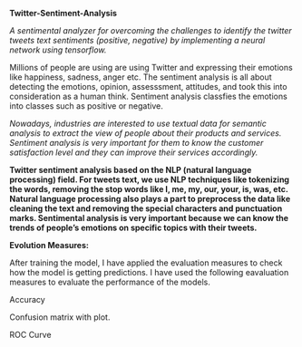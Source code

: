 **<p>Twitter-Sentiment-Analysis</p>**
*<p>A sentimental analyzer for overcoming the challenges to identify the twitter tweets text sentiments (positive, negative) by implementing a neural network using tensorflow.</p>*
Millions of people are using are using Twitter and expressing their emotions like happiness, sadness, anger etc. The sentiment analysis is all about detecting the emotions, opinion, assesssment, attitudes, and took this into consideration as a human think. Sentiment analysis classfies the emotions into classes such as positive or negative.
*<p>Nowadays, industries are interested to use textual data for semantic analysis to extract the view of people about their products and services. Sentiment analysis is very important for them to know the customer satisfaction level and they can improve their services accordingly.</p>*
**<p>Twitter sentiment analysis based on the NLP (natural language processing) field. For tweets text, we use NLP techniques like tokenizing the words, removing the stop words like I, me, my, our, your, is, was, etc. Natural language processing also plays a part to preprocess the data like cleaning the text and removing the special characters and punctuation marks. Sentimental analysis is very important because we can know the trends of people’s emotions on specific topics with their tweets.</p>**
**<p> Evolution Measures:</p>**
<p>After training the model, I have applied the evaluation measures to check how the model is getting predictions. I have used the following eavaluation measures to evaluate the performance of the models.</p>
<p>Accuracy</p>
<p>Confusion matrix with plot.</p> 
ROC Curve 

